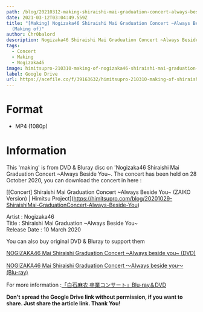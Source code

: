 ```yaml
---
path: /blog/20210312-making-shiraishi-mai-graduation-concert-always-beside-you
date: 2021-03-12T03:04:49.559Z
title: "[Making] Nogizaka46 Shiraishi Mai Graduation Concert ~Always Beside You~
  (Making of)"
author: Chr0balord
description: Nogizaka46 Shiraishi Mai Graduation Concert ~Always Beside You~ (Making of)
tags:
  - Concert
  - Making
  - Nogizaka46
image: himitsupro-210310-making-of-nogizaka46-shiraishi-mai-graduation-concert-~always-beside-you.mp4_thumbs.jpg
label: Google Drive
url: https://acefile.co/f/39163632/himitsupro-210310-making-of-shiraishi-mai-graduation-concert-always-beside-you-1080p-mp4
---
```

# Format

* MP4 (1080p)

# Information

This 'making' is from DVD & Bluray disc on 'Nogizaka46 Shiraishi Mai Graduation Concert \~Always Beside You\~. The concert has been held on 28 October 2020, you can download the concert in here :<!--StartFragment-->

[\[Concert] Shiraishi Mai Graduation Concert \~Always Beside You\~ (ZAIKO Version) | Himitsu Project](https://himitsupro.com/blog/20201029-ShiraishiMai-GraduationConcert-Always-Beside-You)

<!--EndFragment-->

Artist : Nogizaka46 <br>
Title : Shiraishi Mai Graduation \~Always Beside You\~ <br>
Release Date : 10 March 2020 <br>

You can also buy original DVD & Bluray to support them

<!--StartFragment-->

[NOGIZAKA46 Mai Shiraishi Graduation Concert \~Always beside you\~ (DVD) ](https://www.amazon.co.jp/dp/B08W7391KG/)

<!--EndFragment-->

<!--StartFragment-->

[NOGIZAKA46 Mai Shiraishi Graduation Concert 〜Always beside you〜 (Blu-ray)](https://www.amazon.co.jp/dp/B08W6LJ9PP/)

<!--EndFragment-->

For more information :<!--StartFragment-->[](https://eizouken-saikyo.com/dvd-movie/)[「白石麻衣 卒業コンサート」Blu-ray＆DVD](http://www.nogizaka46.com/news/2021/02/-blu-raydvd.php)

<!--EndFragment-->

**Don't spread the Google Drive link without permission, if you want to share. Just share the article link. Thank You!**